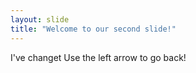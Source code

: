 ```yaml
---
layout: slide
title: "Welcome to our second slide!"
---
```

I've changet
Use the left arrow to go back!

